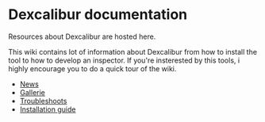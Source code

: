 # Dexcalibur documentation

Resources about Dexcalibur are hosted here. 

This wiki contains lot of information about Dexcalibur from how to install the tool to how to develop an inspector. If you're insterested by this tools, i highly encourage you to do a quick tour of the wiki.


* [News](./News)
* [Gallerie](./Gallery)
* [Troubleshoots](./Troubleshoots)
* [Installation guide](./Inspector-guide)

